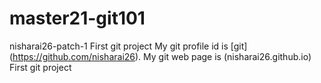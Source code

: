 # master21-git101
 nisharai26-patch-1
First git project
My git profile id is [git] (https://github.com/nisharai26).
My git web page is (nisharai26.github.io)
First git project
